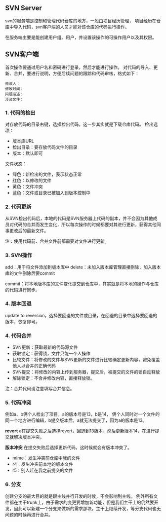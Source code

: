 ## SVN Server
svn的服务端是控制和管理代码仓库的地方，一般由项目经历管理，
项目经历在仓库中导入代码，svn客户端的人员才能对该仓库的代码进行操作。

在服务端主要是能创建用户组、用户，并设置该操作的可操作用户以及其权限。


## SVN客户端
首次操作要通过用户名和密码进行登录，然后才能进行操作。
对代码的导入、更新、合并，要进行说明，方便后续问题的跟踪和代码审核，格式如下：
```
修改人：
修改时间：
问题描述：
涉及文件：
```

### 1. 代码的检出
对存放代码的目录右键，选择检出代码，这一步其实就是下载仓库代码。
检出选项：
- 版本库URL
- 检出目录：要存放代码文件的目录
- 版本：默认即可

文件状态：
- 绿色：新检出的文件，表示状态正常
- 红色：以修改的文件
- 黄色：文件冲突
- 蓝色：文件或目录已被加入到版本控制中


### 2. 代码更新
从SVN检出代码后，本地的代码是SVN服务器上代码的副本，并不会因为其他成员对代码的合并而发生变化，所以每次操作的时候都要对其进行更新，获得其他同事更改后的最新文件。

注：使用代码前、合并文件前都需要对文件进行更新。


### 3. SVN操作
add：用于将文件添加到版本库中
delete：未加入版本库管理直接删除，加入版本库的文件删除后要commit

commit：将本地版本库的文件变化提交到仓库中，其实就是将本地的操作与仓库的代码进行同步。


### 4. 版本回退
update to reversion，选择要回退的文件或目录，在回退的目录中选择要回退的版本，恢复即可。


### 4. 代码合并
- SVN更新：获取最新的代码源文件
- 获取锁定：获得锁，文件只能一个人操作
- 比较文件：将修改的文件与SVN更新的文件进行比较确定更新内容，避免覆盖他人以合并的正确代码
- SVN提交：将修改的内容上传到服务器，提交后，被提交的文件的锁自动释放
- 解除锁定：不合并修改内容，直接释放锁。

注：合并代码请注意填写合并信息。


### 5. 代码冲突
例如a、b俩个人检出了项目，a的版本号是13，b是14，
俩个人同时对一个文件的同一个地方进行编辑，b提交版本后，a就无法提交了，因为a的版本是13。

**revert**
a在提交失败之后选择revert，回退到13版本，然后更新版本14，在进行提交就解决版本冲突。


**版本冲突**
在提交失败后选择更新代码，这时候就会有版本冲突了。



- mime：发生冲突前仓库中我的文件
- r4：发生冲突前本地的版本文件
- r5：别人赶在我之前提交的文件


### 6. 分支
创建分支的最大目的就是跟主线并行开发的时候，不会影响到主线。
例外所有文件都在主干trunk上，由于需求的变更要增加新功能，但是我们主干上的仍然要开发，因此可以新建一个分支来做新的需求那块，主干上继续开发，等分支代码也无问题的时候再进行合并。